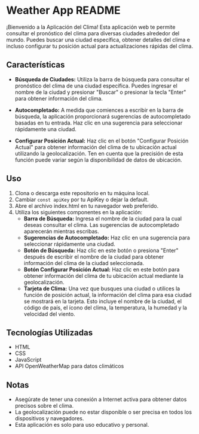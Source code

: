 # Weather App README

¡Bienvenido a la Aplicación del Clima! Esta aplicación web te permite consultar el pronóstico del clima para diversas ciudades alrededor del mundo. Puedes buscar una ciudad específica, obtener detalles del clima e incluso configurar tu posición actual para actualizaciones rápidas del clima.

## Características

- **Búsqueda de Ciudades:** Utiliza la barra de búsqueda para consultar el pronóstico del clima de una ciudad específica. Puedes ingresar el nombre de la ciudad y presionar "Buscar" o presionar la tecla "Enter" para obtener información del clima.

- **Autocompletado:** A medida que comiences a escribir en la barra de búsqueda, la aplicación proporcionará sugerencias de autocompletado basadas en tu entrada. Haz clic en una sugerencia para seleccionar rápidamente una ciudad.

- **Configurar Posición Actual:** Haz clic en el botón "Configurar Posición Actual" para obtener información del clima de tu ubicación actual utilizando la geolocalización. Ten en cuenta que la precisión de esta función puede variar según la disponibilidad de datos de ubicación.

## Uso

1. Clona o descarga este repositorio en tu máquina local.
2. Cambiar ``const apiKey`` por tu ApiKey o dejar la default.
3. Abre el archivo index.html en tu navegador web preferido.
4. Utiliza los siguientes componentes en la aplicación:
   - **Barra de Búsqueda:** Ingresa el nombre de la ciudad para la cual deseas consultar el clima. Las sugerencias de autocompletado aparecerán mientras escribas.
   - **Sugerencias de Autocompletado:** Haz clic en una sugerencia para seleccionar rápidamente una ciudad.
   - **Botón de Búsqueda:** Haz clic en este botón o presiona "Enter" después de escribir el nombre de la ciudad para obtener información del clima de la ciudad seleccionada.
   - **Botón Configurar Posición Actual:** Haz clic en este botón para obtener información del clima de tu ubicación actual mediante la geolocalización.
   - **Tarjeta de Clima:** Una vez que busques una ciudad o utilices la función de posición actual, la información del clima para esa ciudad se mostrará en la tarjeta. Esto incluye el nombre de la ciudad, el código de país, el ícono del clima, la temperatura, la humedad y la velocidad del viento.

## Tecnologías Utilizadas

- HTML
- CSS
- JavaScript
- API OpenWeatherMap para datos climáticos

## Notas

- Asegúrate de tener una conexión a Internet activa para obtener datos precisos sobre el clima.
- La geolocalización puede no estar disponible o ser precisa en todos los dispositivos y navegadores.
- Esta aplicación es solo para uso educativo y personal.